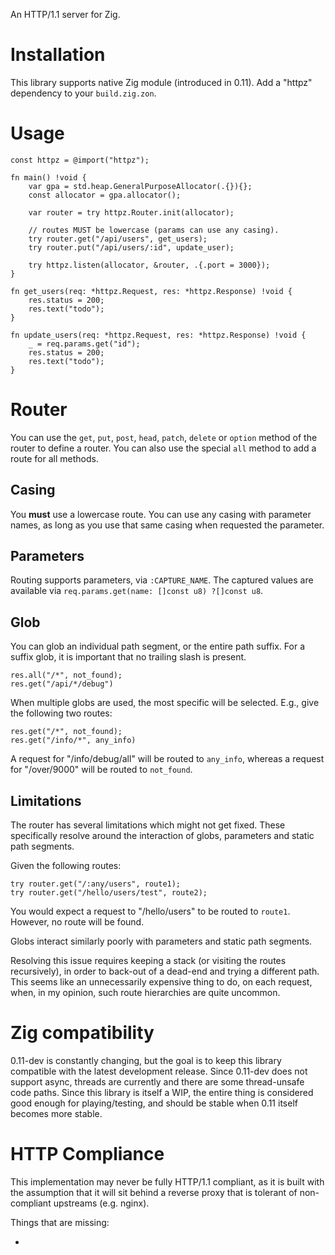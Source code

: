An HTTP/1.1 server for Zig.

# Installation
This library supports native Zig module (introduced in 0.11). Add a "httpz" dependency to your `build.zig.zon`.

# Usage
```zig
const httpz = @import("httpz");

fn main() !void {
    var gpa = std.heap.GeneralPurposeAllocator(.{}){};
    const allocator = gpa.allocator();

    var router = try httpz.Router.init(allocator);

    // routes MUST be lowercase (params can use any casing).
    try router.get("/api/users", get_users);
    try router.put("/api/users/:id", update_user);

    try httpz.listen(allocator, &router, .{.port = 3000});
}

fn get_users(req: *httpz.Request, res: *httpz.Response) !void {
    res.status = 200;
    res.text("todo");
}

fn update_users(req: *httpz.Request, res: *httpz.Response) !void {
    _ = req.params.get("id");
    res.status = 200;
    res.text("todo");
}
```

# Router
You can use the `get`, `put`, `post`, `head`, `patch`, `delete` or `option` method of the router to define a router. You can also use the special `all` method to add a route for all methods.

## Casing
You **must** use a lowercase route. You can use any casing with parameter names, as long as you use that same casing when requested the parameter.

## Parameters
Routing supports parameters, via `:CAPTURE_NAME`. The captured values are available via `req.params.get(name: []const u8) ?[]const u8`.  

## Glob
You can glob an individual path segment, or the entire path suffix. For a suffix glob, it is important that no trailing slash is present.

```
res.all("/*", not_found);
res.get("/api/*/debug")
```

When multiple globs are used, the most specific will be selected. E.g., give the following two routes:

```
res.get("/*", not_found);
res.get("/info/*", any_info)
```

A request for "/info/debug/all" will be routed to `any_info`, whereas a request for "/over/9000" will be routed to `not_found`.

## Limitations
The router has several limitations which might not get fixed. These specifically resolve around the interaction of globs, parameters and static path segments.

Given the following routes:

```
try router.get("/:any/users", route1);
try router.get("/hello/users/test", route2);
```

You would expect a request to "/hello/users" to be routed to `route1`. However, no route will be found. 

Globs interact similarly poorly with parameters and static path segments.

Resolving this issue requires keeping a stack (or visiting the routes recursively), in order to back-out of a dead-end and trying a different path.
This seems like an unnecessarily expensive thing to do, on each request, when, in my opinion, such route hierarchies are quite uncommon. 

# Zig compatibility
0.11-dev is constantly changing, but the goal is to keep this library compatible with the latest development release. Since 0.11-dev does not support async, threads are currently and there are some thread-unsafe code paths. Since this library is itself a WIP, the entire thing is considered good enough for playing/testing, and should be stable when 0.11 itself becomes more stable.

# HTTP Compliance
This implementation may never be fully HTTP/1.1 compliant, as it is built with the assumption that it will sit behind a reverse proxy that is tolerant of non-compliant upstreams (e.g. nginx). 

Things that are missing:

- 
